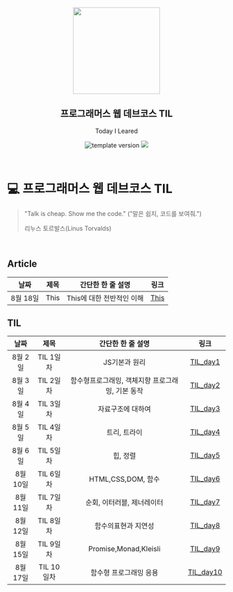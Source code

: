 <br/>
<p align="middle" >
  <img width="200px;" src="./src/images/prgms-logo.png"/>
</p>
<h2 align="middle">프로그래머스 웹 데브코스 TIL</h2>
<p align="middle">Today I Leared</p>
<p align="middle">
  <img src="https://img.shields.io/badge/version-1.0.0-blue?style=flat-square" alt="template version"/>
  <img src="https://img.shields.io/badge/language-md-md.svg?style=flat-square"/>
</p>

<p align="middle">
  <!-- <a href="#">☕ 블로그 링크</a> -->  
</p>

<br/>

# 💻 프로그래머스 웹 데브코스 TIL

> "Talk is cheap. Show me the code."
> ("말은 쉽지, 코드를 보여줘.")
>
> 리누스 토르발스(Linus Torvalds)

<br/>
<h2>Article</h2>

|   날짜   | 제목 |     간단한 한 줄 설명     |                      링크                      |
| :------: | :--: | :-----------------------: | :--------------------------------------------: |
| 8월 18일 | This | This에 대한 전반적인 이해 | [This](https://sunjae95.github.io/posts/This/) |

<h2>TIL</h2>

|   날짜   |    제목    |                간단한 한 줄 설명                 |                         링크                          |
| :------: | :--------: | :----------------------------------------------: | :---------------------------------------------------: |
| 8월 2일  | TIL 1일차  |                  JS기본과 원리                   |  [TIL_day1](https://sunjae95.github.io/posts/TIL_1/)  |
| 8월 3일  | TIL 2일차  | 함수형프로그래밍, 객체지향 프로그래밍, 기본 동작 |  [TIL_day2](https://sunjae95.github.io/posts/TIL_2/)  |
| 8월 4일  | TIL 3일차  |                자료구조에 대하여                 |  [TIL_day3](https://sunjae95.github.io/posts/TIL_3/)  |
| 8월 5일  | TIL 4일차  |                   트리, 트라이                   |  [TIL_day4](https://sunjae95.github.io/posts/TIL_4/)  |
| 8월 6일  | TIL 5일차  |                     힙, 정렬                     |  [TIL_day5](https://sunjae95.github.io/posts/TIL_5/)  |
| 8월 10일 | TIL 6일차  |                HTML,CSS,DOM, 함수                |  [TIL_day6](https://sunjae95.github.io/posts/TIL_6/)  |
| 8월 11일 | TIL 7일차  |            순회, 이터러블, 제너레이터            |  [TIL_day7](https://sunjae95.github.io/posts/TIL_7/)  |
| 8월 12일 | TIL 8일차  |               함수의표현과 지연성                |  [TIL_day8](https://sunjae95.github.io/posts/TIL_8/)  |
| 8월 15일 | TIL 9일차  |              Promise,Monad,Kleisli               |  [TIL_day9](https://sunjae95.github.io/posts/TIL_9/)  |
| 8월 17일 | TIL 10일차 |              함수형 프로그래밍 응용              | [TIL_day10](https://sunjae95.github.io/posts/TIL_10/) |
